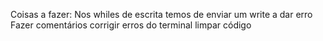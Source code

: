 Coisas a fazer:
Nos whiles de escrita temos de enviar um write a dar erro
Fazer comentários
corrigir erros do terminal
limpar código
